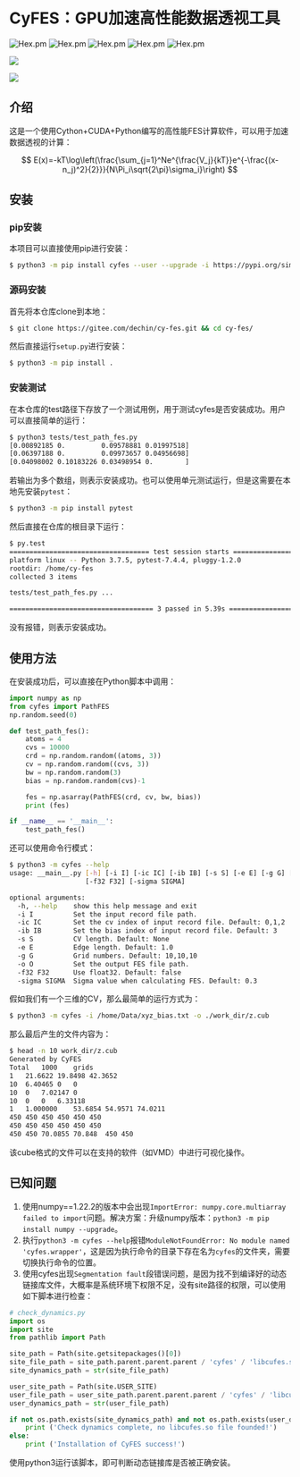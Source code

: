 # CyFES：GPU加速高性能数据透视工具

<img alt="Hex.pm" src="https://img.shields.io/badge/License-MIT-blue">
<img alt="Hex.pm" src="https://img.shields.io/badge/Language-Python-orange">
<img alt="Hex.pm" src="https://img.shields.io/badge/Language-Cython-orange">
<img alt="Hex.pm" src="https://img.shields.io/badge/Language-CUDA_C++-orange">
<img alt="Hex.pm" src="https://img.shields.io/badge/Device-GPU-green">

![](./docs/fes01.png)

![](./docs/fes01.png)

## 介绍
这是一个使用Cython+CUDA+Python编写的高性能FES计算软件，可以用于加速数据透视的计算：

$$
E(x)=-kT\log\left(\frac{\sum_{j=1}^Ne^{\frac{V_j}{kT}}e^{-\frac{(x-n_j)^2}{2}}}{N\Pi_i\sqrt{2\pi}\sigma_i}\right)
$$

## 安装
### pip安装
本项目可以直接使用pip进行安装：
```bash
$ python3 -m pip install cyfes --user --upgrade -i https://pypi.org/simple
```

### 源码安装
首先将本仓库clone到本地：
```bash
$ git clone https://gitee.com/dechin/cy-fes.git && cd cy-fes/
```
然后直接运行`setup.py`进行安装：
```bash
$ python3 -m pip install .
```

### 安装测试
在本仓库的test路径下存放了一个测试用例，用于测试cyfes是否安装成功。用户可以直接简单的运行：
```bash
$ python3 tests/test_path_fes.py 
[0.00892185 0.         0.09578881 0.01997518]
[0.06397188 0.         0.09973657 0.04956698]
[0.04098002 0.10183226 0.03498954 0.        ]
```
若输出为多个数组，则表示安装成功。也可以使用单元测试运行，但是这需要在本地先安装`pytest`：
```bash
$ python3 -m pip install pytest
```
然后直接在仓库的根目录下运行：
```bash
$ py.test
=================================== test session starts ====================================
platform linux -- Python 3.7.5, pytest-7.4.4, pluggy-1.2.0
rootdir: /home/cy-fes
collected 3 items                                                                          

tests/test_path_fes.py ...                                                           [100%]

==================================== 3 passed in 5.39s =====================================
```
没有报错，则表示安装成功。

## 使用方法
在安装成功后，可以直接在Python脚本中调用：
```python
import numpy as np
from cyfes import PathFES
np.random.seed(0)

def test_path_fes():
    atoms = 4
    cvs = 10000
    crd = np.random.random((atoms, 3))
    cv = np.random.random((cvs, 3))
    bw = np.random.random(3)
    bias = np.random.random(cvs)-1

    fes = np.asarray(PathFES(crd, cv, bw, bias))
    print (fes)

if __name__ == '__main__':
    test_path_fes()
```

还可以使用命令行模式：
```bash
$ python3 -m cyfes --help
usage: __main__.py [-h] [-i I] [-ic IC] [-ib IB] [-s S] [-e E] [-g G] [-o O]
                   [-f32 F32] [-sigma SIGMA]

optional arguments:
  -h, --help    show this help message and exit
  -i I          Set the input record file path.
  -ic IC        Set the cv index of input record file. Default: 0,1,2
  -ib IB        Set the bias index of input record file. Default: 3
  -s S          CV length. Default: None
  -e E          Edge length. Default: 1.0
  -g G          Grid numbers. Default: 10,10,10
  -o O          Set the output FES file path.
  -f32 F32      Use float32. Default: false
  -sigma SIGMA  Sigma value when calculating FES. Default: 0.3
```
假如我们有一个三维的CV，那么最简单的运行方式为：
```bash
$ python3 -m cyfes -i /home/Data/xyz_bias.txt -o ./work_dir/z.cub
```
那么最后产生的文件内容为：
```bash
$ head -n 10 work_dir/z.cub
Generated by CyFES
Total	1000	grids
1	21.6622	19.8498	42.3652
10	6.40465	0	0
10	0	7.02147	0
10	0	0	6.33118
1	1.000000	53.6854	54.9571	74.0211
450	450	450	450	450	450	
450	450	450	450	450	450	
450	450	70.0855	70.848	450	450	
```
该cube格式的文件可以在支持的软件（如VMD）中进行可视化操作。

## 已知问题
1. 使用numpy==1.22.2的版本中会出现`ImportError: numpy.core.multiarray failed to import`问题。解决方案：升级numpy版本：`python3 -m pip install numpy --upgrade`。
2. 执行`python3 -m cyfes --help`报错`ModuleNotFoundError: No module named 'cyfes.wrapper'`，这是因为执行命令的目录下存在名为`cyfes`的文件夹，需要切换执行命令的位置。
3. 使用cyfes出现`Segmentation fault`段错误问题，是因为找不到编译好的动态链接库文件，大概率是系统环境下权限不足，没有site路径的权限，可以使用如下脚本进行检查：
```python
# check_dynamics.py
import os
import site
from pathlib import Path

site_path = Path(site.getsitepackages()[0])
site_file_path = site_path.parent.parent.parent / 'cyfes' / 'libcufes.so'
site_dynamics_path = str(site_file_path)

user_site_path = Path(site.USER_SITE)
user_file_path = user_site_path.parent.parent.parent / 'cyfes' / 'libcufes.so'
user_dynamics_path = str(user_file_path)

if not os.path.exists(site_dynamics_path) and not os.path.exists(user_dynamics_path):
    print ('Check dynamics complete, no libcufes.so file founded!')
else:
    print ('Installation of CyFES success!')
```
使用python3运行该脚本，即可判断动态链接库是否被正确安装。
